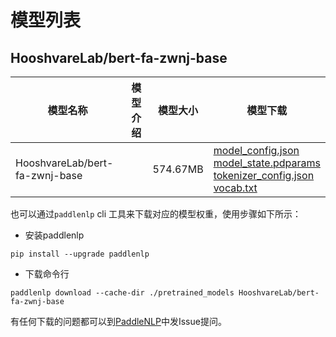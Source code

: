 #  模型列表

## HooshvareLab/bert-fa-zwnj-base

| 模型名称 | 模型介绍 | 模型大小  | 模型下载 |
| --- | --- | --- | --- |
|HooshvareLab/bert-fa-zwnj-base|  | 574.67MB | [model_config.json](https://bj.bcebos.com/paddlenlp/models/community/HooshvareLab/bert-fa-zwnj-base/model_config.json)<br>[model_state.pdparams](https://bj.bcebos.com/paddlenlp/models/community/HooshvareLab/bert-fa-zwnj-base/model_state.pdparams)<br>[tokenizer_config.json](https://bj.bcebos.com/paddlenlp/models/community/HooshvareLab/bert-fa-zwnj-base/tokenizer_config.json)<br>[vocab.txt](https://bj.bcebos.com/paddlenlp/models/community/HooshvareLab/bert-fa-zwnj-base/vocab.txt) |

也可以通过`paddlenlp` cli 工具来下载对应的模型权重，使用步骤如下所示：

* 安装paddlenlp

```shell
pip install --upgrade paddlenlp
```

* 下载命令行

```shell
paddlenlp download --cache-dir ./pretrained_models HooshvareLab/bert-fa-zwnj-base
```

有任何下载的问题都可以到[PaddleNLP](https://github.com/PaddlePaddle/PaddleNLP)中发Issue提问。